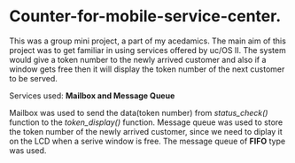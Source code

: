 # Counter-for-mobile-service-center.

This was a group mini project, a part of my acedamics. The main aim of this project was to get familiar in using services offered by uc/OS II.
The system would give a token number to the newly arrived customer and also if a window gets free then it will display the token number of the next customer to be served.

Services used: **Mailbox and Message Queue**

Mailbox was used to send the data(token number) from *status_check()* function to the *token_display()* function.
Message queue was used to store the token number of the newly arrived customer, since we need to diplay it on the LCD when a serive window is free. The message queue of **FIFO** type was used.

